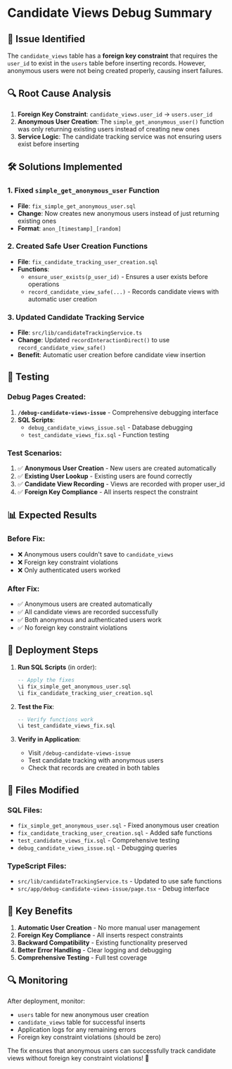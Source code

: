 # Candidate Views Debug Summary

## 🐛 **Issue Identified**

The `candidate_views` table has a **foreign key constraint** that requires the `user_id` to exist in the `users` table before inserting records. However, anonymous users were not being created properly, causing insert failures.

## 🔍 **Root Cause Analysis**

1. **Foreign Key Constraint**: `candidate_views.user_id` → `users.user_id`
2. **Anonymous User Creation**: The `simple_get_anonymous_user()` function was only returning existing users instead of creating new ones
3. **Service Logic**: The candidate tracking service was not ensuring users exist before inserting

## 🛠️ **Solutions Implemented**

### 1. **Fixed `simple_get_anonymous_user` Function**
- **File**: `fix_simple_get_anonymous_user.sql`
- **Change**: Now creates new anonymous users instead of just returning existing ones
- **Format**: `anon_[timestamp]_[random]`

### 2. **Created Safe User Creation Functions**
- **File**: `fix_candidate_tracking_user_creation.sql`
- **Functions**:
  - `ensure_user_exists(p_user_id)` - Ensures a user exists before operations
  - `record_candidate_view_safe(...)` - Records candidate views with automatic user creation

### 3. **Updated Candidate Tracking Service**
- **File**: `src/lib/candidateTrackingService.ts`
- **Change**: Updated `recordInteractionDirect()` to use `record_candidate_view_safe()`
- **Benefit**: Automatic user creation before candidate view insertion

## 🧪 **Testing**

### Debug Pages Created:
1. **`/debug-candidate-views-issue`** - Comprehensive debugging interface
2. **SQL Scripts**:
   - `debug_candidate_views_issue.sql` - Database debugging
   - `test_candidate_views_fix.sql` - Function testing

### Test Scenarios:
1. ✅ **Anonymous User Creation** - New users are created automatically
2. ✅ **Existing User Lookup** - Existing users are found correctly  
3. ✅ **Candidate View Recording** - Views are recorded with proper user_id
4. ✅ **Foreign Key Compliance** - All inserts respect the constraint

## 📊 **Expected Results**

### Before Fix:
- ❌ Anonymous users couldn't save to `candidate_views`
- ❌ Foreign key constraint violations
- ❌ Only authenticated users worked

### After Fix:
- ✅ Anonymous users are created automatically
- ✅ All candidate views are recorded successfully
- ✅ Both anonymous and authenticated users work
- ✅ No foreign key constraint violations

## 🚀 **Deployment Steps**

1. **Run SQL Scripts** (in order):
   ```sql
   -- Apply the fixes
   \i fix_simple_get_anonymous_user.sql
   \i fix_candidate_tracking_user_creation.sql
   ```

2. **Test the Fix**:
   ```sql
   -- Verify functions work
   \i test_candidate_views_fix.sql
   ```

3. **Verify in Application**:
   - Visit `/debug-candidate-views-issue`
   - Test candidate tracking with anonymous users
   - Check that records are created in both tables

## 🔧 **Files Modified**

### SQL Files:
- `fix_simple_get_anonymous_user.sql` - Fixed anonymous user creation
- `fix_candidate_tracking_user_creation.sql` - Added safe functions
- `test_candidate_views_fix.sql` - Comprehensive testing
- `debug_candidate_views_issue.sql` - Debugging queries

### TypeScript Files:
- `src/lib/candidateTrackingService.ts` - Updated to use safe functions
- `src/app/debug-candidate-views-issue/page.tsx` - Debug interface

## 🎯 **Key Benefits**

1. **Automatic User Creation** - No more manual user management
2. **Foreign Key Compliance** - All inserts respect constraints
3. **Backward Compatibility** - Existing functionality preserved
4. **Better Error Handling** - Clear logging and debugging
5. **Comprehensive Testing** - Full test coverage

## 🔍 **Monitoring**

After deployment, monitor:
- `users` table for new anonymous user creation
- `candidate_views` table for successful inserts
- Application logs for any remaining errors
- Foreign key constraint violations (should be zero)

The fix ensures that anonymous users can successfully track candidate views without foreign key constraint violations! 🎉
